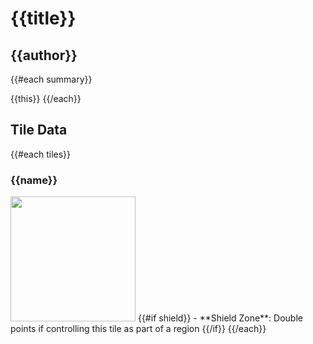 # {{title}}
## {{author}}
{{#each summary}}

{{this}}
{{/each}}

## Tile Data
{{#each tiles}}

### {{name}}
<img src="tiles/rendered/{{assetId}}.png" width="200px"/>
{{#if shield}}
- **Shield Zone**: Double points if controlling this tile as part of a region
{{/if}}
{{/each}}
